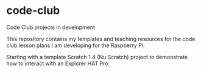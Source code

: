 # code-club
Code Club projects in development

This repository contains my templates and teaching resources for the code club lesson plans I am developing for the Raspberry Pi.

Starting with a template Scratch 1.4 (Nu Scratch) project to demonstrate how to interact with an Explorer HAT Pro
